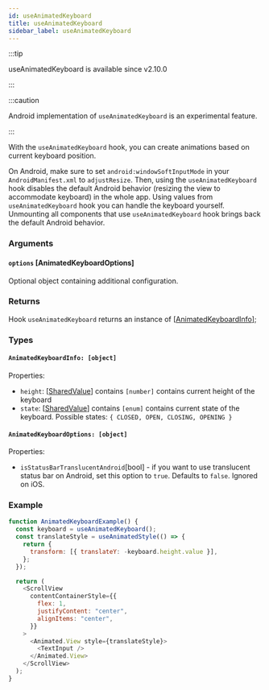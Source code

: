 ```yaml
---
id: useAnimatedKeyboard
title: useAnimatedKeyboard
sidebar_label: useAnimatedKeyboard
---
```


:::tip

useAnimatedKeyboard is available since v2.10.0

:::

:::caution

Android implementation of `useAnimatedKeyboard` is an experimental feature.

:::

With the `useAnimatedKeyboard` hook, you can create animations based on current keyboard position.

On Android, make sure to set `android:windowSoftInputMode` in your `AndroidManifest.xml` to `adjustResize`. Then, using the `useAnimatedKeyboard` hook disables
the default Android behavior (resizing the view to accommodate keyboard) in the whole app. Using values from `useAnimatedKeyboard` hook you can handle the keyboard yourself. Unmounting all components that use `useAnimatedKeyboard` hook brings back the default Android behavior.

### Arguments

#### `options` [AnimatedKeyboardOptions]

Optional object containing additional configuration.

### Returns

Hook `useAnimatedKeyboard` returns an instance of [[AnimatedKeyboardInfo](#animatedkeyboard-object)];

### Types

#### `AnimatedKeyboardInfo: [object]`

Properties:

- `height`: [[SharedValue](../../api/hooks/useSharedValue)] contains `[number]`
  contains current height of the keyboard
- `state`: [[SharedValue](../../api/hooks/useSharedValue)] contains `[enum]`
  contains current state of the keyboard. Possible states: `{ CLOSED, OPEN, CLOSING, OPENING }`

#### `AnimatedKeyboardOptions: [object]`

Properties:

- `isStatusBarTranslucentAndroid`[bool] - if you want to use translucent status bar on Android, set this option to `true`. Defaults to `false`. Ignored on iOS.

### Example

```js
function AnimatedKeyboardExample() {
  const keyboard = useAnimatedKeyboard();
  const translateStyle = useAnimatedStyle(() => {
    return {
      transform: [{ translateY: -keyboard.height.value }],
    };
  });

  return (
    <ScrollView
      contentContainerStyle={{
        flex: 1,
        justifyContent: "center",
        alignItems: "center",
      }}
    >
      <Animated.View style={translateStyle}>
        <TextInput />
      </Animated.View>
    </ScrollView>
  );
}
```
